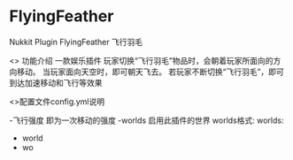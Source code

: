 # FlyingFeather
Nukkit Plugin FlyingFeather 飞行羽毛

<> 功能介绍
    一款娱乐插件
      玩家切换“飞行羽毛”物品时，会朝着玩家所面向的方向移动。
      当玩家面向天空时，即可朝天飞去。
      若玩家不断切换“飞行羽毛”，即可到达加速移动和飞行等效果


<>配置文件config.yml说明
    
-飞行强度 即为一次移动的强度
-worlds 启用此插件的世界
worlds格式:
worlds:
- world
- wo




